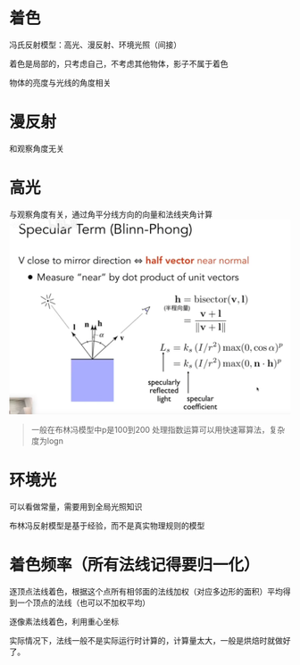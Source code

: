 # 着色
冯氏反射模型：高光、漫反射、环境光照（间接）

着色是局部的，只考虑自己，不考虑其他物体，影子不属于着色

物体的亮度与光线的角度相关

# 漫反射
和观察角度无关

# 高光
与观察角度有关，通过角平分线方向的向量和法线夹角计算
![图片](./Image/07_01.png)
> 一般在布林冯模型中p是100到200
> 处理指数运算可以用快速幂算法，复杂度为logn

# 环境光
可以看做常量，需要用到全局光照知识

布林冯反射模型是基于经验，而不是真实物理规则的模型

# 着色频率（所有法线记得要归一化）
逐顶点法线着色，根据这个点所有相邻面的法线加权（对应多边形的面积）平均得到一个顶点的法线（也可以不加权平均）

逐像素法线着色，利用重心坐标

实际情况下，法线一般不是实际运行时计算的，计算量太大，一般是烘焙时就做好了。
